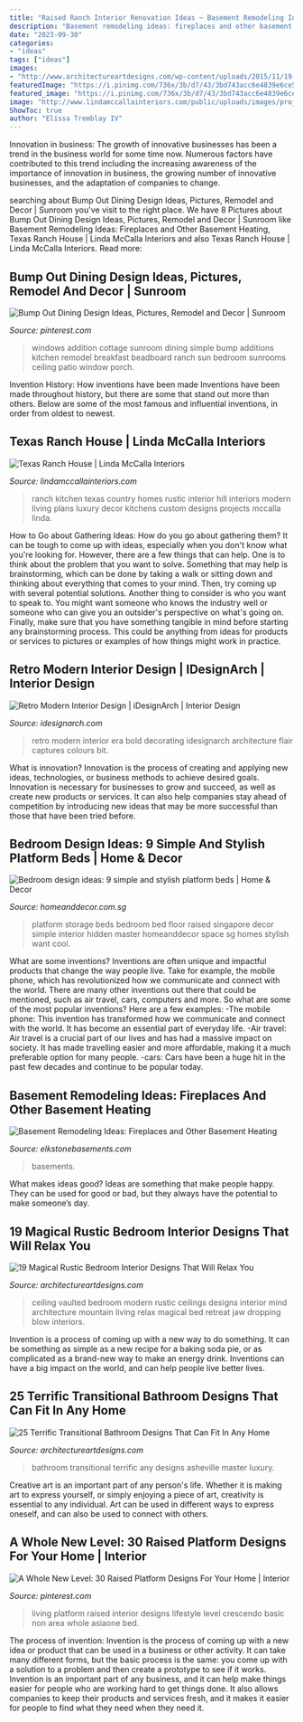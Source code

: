 ```yaml
---
title: "Raised Ranch Interior Renovation Ideas ~ Basement Remodeling Ideas: Fireplaces And Other Basement Heating"
description: "Basement remodeling ideas: fireplaces and other basement heating"
date: "2023-09-30"
categories:
- "ideas"
tags: ["ideas"]
images:
- "http://www.architectureartdesigns.com/wp-content/uploads/2015/11/19-Magical-Rustic-Bedroom-Interior-Designs-That-Will-Relax-You-17.jpg"
featuredImage: "https://i.pinimg.com/736x/3b/d7/43/3bd743acc6e4839e6ce50d900b11b9de--ranch-addition-sunroom-addition.jpg"
featured_image: "https://i.pinimg.com/736x/3b/d7/43/3bd743acc6e4839e6ce50d900b11b9de--ranch-addition-sunroom-addition.jpg"
image: "http://www.lindamccallainteriors.com/public/uploads/images/projects/Kitchen_Overall.jpg"
ShowToc: true
author: "Elissa Tremblay IV"
---
```



Innovation in business:
The growth of innovative businesses has been a trend in the business world for some time now. Numerous factors have contributed to this trend including the increasing awareness of the importance of innovation in business, the growing number of innovative businesses, and the adaptation of companies to change.

	

		
searching about Bump Out Dining Design Ideas, Pictures, Remodel and Decor | Sunroom you've visit to the right place. We have 8 Pictures about Bump Out Dining Design Ideas, Pictures, Remodel and Decor | Sunroom like Basement Remodeling Ideas: Fireplaces and Other Basement Heating, Texas Ranch House | Linda McCalla Interiors and also Texas Ranch House | Linda McCalla Interiors. Read more:
		
    
## Bump Out Dining Design Ideas, Pictures, Remodel And Decor | Sunroom

<img loading=lazy src="https://i.pinimg.com/736x/3b/d7/43/3bd743acc6e4839e6ce50d900b11b9de--ranch-addition-sunroom-addition.jpg" onerror="this.onerror=null;this.src='https://tse3.mm.bing.net/th?id=OIP.R3T3goR5lMvvm8_SYCY9lgHaF7&amp;pid=15.1';" alt="Bump Out Dining Design Ideas, Pictures, Remodel and Decor | Sunroom">

_Source: pinterest.com_

>windows addition cottage sunroom dining simple bump additions kitchen remodel breakfast beadboard ranch sun bedroom sunrooms ceiling patio window porch. 

	

Invention History: How inventions have been made
Inventions have been made throughout history, but there are some that stand out more than others. Below are some of the most famous and influential inventions, in order from oldest to newest.

    
## Texas Ranch House | Linda McCalla Interiors

<img loading=lazy src="http://www.lindamccallainteriors.com/public/uploads/images/projects/Kitchen_Overall.jpg" onerror="this.onerror=null;this.src='https://tse1.mm.bing.net/th?id=OIP.-e0YQboDazoP6mswRDbbpAHaFZ&amp;pid=15.1';" alt="Texas Ranch House | Linda McCalla Interiors">

_Source: lindamccallainteriors.com_

>ranch kitchen texas country homes rustic interior hill interiors modern living plans luxury decor kitchens custom designs projects mccalla linda. 

	

How to Go about Gathering Ideas: How do you go about gathering them?
It can be tough to come up with ideas, especially when you don't know what you're looking for. However, there are a few things that can help. One is to think about the problem that you want to solve. Something that may help is brainstorming, which can be done by taking a walk or sitting down and thinking about everything that comes to your mind. Then, try coming up with several potential solutions. Another thing to consider is who you want to speak to. You might want someone who knows the industry well or someone who can give you an outsider's perspective on what's going on. Finally, make sure that you have something tangible in mind before starting any brainstorming process. This could be anything from ideas for products or services to pictures or examples of how things might work in practice.

    
## Retro Modern Interior Design | IDesignArch | Interior Design

<img loading=lazy src="https://www.idesignarch.com/wp-content/uploads/Retro-Modern-Interior_1.jpg" onerror="this.onerror=null;this.src='https://tse1.mm.bing.net/th?id=OIP.eL1K8CayStC2M63KfzpVGgHaFG&amp;pid=15.1';" alt="Retro Modern Interior Design | iDesignArch | Interior Design">

_Source: idesignarch.com_

>retro modern interior era bold decorating idesignarch architecture flair captures colours bit. 

	

What is innovation?
Innovation is the process of creating and applying new ideas, technologies, or business methods to achieve desired goals. Innovation is necessary for businesses to grow and succeed, as well as create new products or services. It can also help companies stay ahead of competition by introducing new ideas that may be more successful than those that have been tried before.

    
## Bedroom Design Ideas: 9 Simple And Stylish Platform Beds | Home &amp; Decor

<img loading=lazy src="https://www.homeanddecor.com.sg/sites/default/files/imagecache/hnd_revamp_1x1_large/blog/gallery_article/gallery_images/simple-platform-6.jpg" onerror="this.onerror=null;this.src='https://tse2.mm.bing.net/th?id=OIP.F-M0Y4827iuymNvtDsvqdgHaJs&amp;pid=15.1';" alt="Bedroom design ideas: 9 simple and stylish platform beds | Home &amp; Decor">

_Source: homeanddecor.com.sg_

>platform storage beds bedroom bed floor raised singapore decor simple interior hidden master homeanddecor space sg homes stylish want cool. 

	

What are some inventions?
Inventions are often unique and impactful products that change the way people live. Take for example, the mobile phone, which has revolutionized how we communicate and connect with the world. There are many other inventions out there that could be mentioned, such as air travel, cars, computers and more. So what are some of the most popular inventions? Here are a few examples: 
-The mobile phone: This invention has transformed how we communicate and connect with the world. It has become an essential part of everyday life. 
-Air travel: Air travel is a crucial part of our lives and has had a massive impact on society. It has made travelling easier and more affordable, making it a much preferable option for many people. 
-cars: Cars have been a huge hit in the past few decades and continue to be popular today.

    
## Basement Remodeling Ideas: Fireplaces And Other Basement Heating

<img loading=lazy src="http://elkstonebasements.com/wp-content/uploads/2019/08/Fireplace-1024x844.jpg" onerror="this.onerror=null;this.src='https://tse2.mm.bing.net/th?id=OIP.2DoVZAJ-ZG6_TcAzOmBdJgHaGG&amp;pid=15.1';" alt="Basement Remodeling Ideas: Fireplaces and Other Basement Heating">

_Source: elkstonebasements.com_

>basements. 

	

What makes ideas good?
Ideas are something that make people happy. They can be used for good or bad, but they always have the potential to make someone’s day.

    
## 19 Magical Rustic Bedroom Interior Designs That Will Relax You

<img loading=lazy src="http://www.architectureartdesigns.com/wp-content/uploads/2015/11/19-Magical-Rustic-Bedroom-Interior-Designs-That-Will-Relax-You-17.jpg" onerror="this.onerror=null;this.src='https://tse4.mm.bing.net/th?id=OIP.GRFYdyngy-SN5OlvD9pAfQHaJQ&amp;pid=15.1';" alt="19 Magical Rustic Bedroom Interior Designs That Will Relax You">

_Source: architectureartdesigns.com_

>ceiling vaulted bedroom modern rustic ceilings designs interior mind architecture mountain living relax magical bed retreat jaw dropping blow interiors. 

	

Invention is a process of coming up with a new way to do something. It can be something as simple as a new recipe for a baking soda pie, or as complicated as a brand-new way to make an energy drink. Inventions can have a big impact on the world, and can help people live better lives.

    
## 25 Terrific Transitional Bathroom Designs That Can Fit In Any Home

<img loading=lazy src="http://www.architectureartdesigns.com/wp-content/uploads/2015/02/25-Terrific-Transitional-Bathroom-Designs-That-Can-Fit-In-Any-Home-4-630x795.jpg" onerror="this.onerror=null;this.src='https://tse4.mm.bing.net/th?id=OIP.dXpkdR39zs5_V4ubG28NigHaJW&amp;pid=15.1';" alt="25 Terrific Transitional Bathroom Designs That Can Fit In Any Home">

_Source: architectureartdesigns.com_

>bathroom transitional terrific any designs asheville master luxury. 

	

Creative art is an important part of any person's life. Whether it is making art to express yourself, or simply enjoying a piece of art, creativity is essential to any individual. Art can be used in different ways to express oneself, and can also be used to connect with others.

    
## A Whole New Level: 30 Raised Platform Designs For Your Home | Interior

<img loading=lazy src="https://i.pinimg.com/736x/ba/45/f6/ba45f6102fda38226e348e9a9ee3e72b.jpg" onerror="this.onerror=null;this.src='https://tse4.mm.bing.net/th?id=OIP.PKhH-2oLqbAyDgGi9TF9twHaE8&amp;pid=15.1';" alt="A Whole New Level: 30 Raised Platform Designs For Your Home | Interior">

_Source: pinterest.com_

>living platform raised interior designs lifestyle level crescendo basic non area whole asiaone bed. 

	

The process of invention:
Invention is the process of coming up with a new idea or product that can be used in a business or other activity. It can take many different forms, but the basic process is the same: you come up with a solution to a problem and then create a prototype to see if it works.
Invention is an important part of any business, and it can help make things easier for people who are working hard to get things done. It also allows companies to keep their products and services fresh, and it makes it easier for people to find what they need when they need it.

